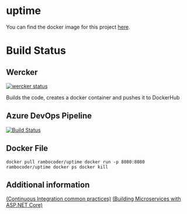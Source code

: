 # uptime

You can find the docker image for this project [here](https://hub.docker.com/r/rambocoder/uptime/tags/).

# Build Status

## Wercker

[![wercker status](https://app.wercker.com/status/ea01e6d091c0a5d70eb4fa591d219c19/s/master "wercker status")](https://app.wercker.com/project/byKey/ea01e6d091c0a5d70eb4fa591d219c19)

Builds the code, creates a docker container and pushes it to DockerHub

## Azure DevOps Pipeline

[![Build Status](https://dev.azure.com/azure8/uptime/_apis/build/status/rambocoder.uptime?branchName=master)](https://dev.azure.com/azure8/uptime/_build/latest?definitionId=1&branchName=master)

## Docker File

`
docker pull rambocoder/uptime
docker run -p 8080:8080 rambocoder/uptime
docker ps
docker kill
`

## Additional information

[(Continuous Integration common practices)](https://en.wikipedia.org/wiki/Continuous_integration#Common_practices)
[(Building Microservices with ASP.NET Core)](https://learning.oreilly.com/library/view/building-microservices-with/9781491961728/ch02.html)